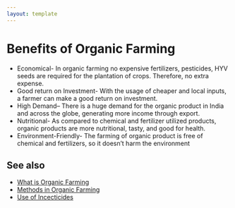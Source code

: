```yaml
---
layout: template
---
```


# Benefits of Organic Farming

- Economical- In organic farming no expensive fertilizers, pesticides, HYV seeds are required for the plantation of crops. Therefore, no extra expense.
- Good return on Investment- With the usage of cheaper and local inputs, a farmer can make a good return on investment.
- High Demand– There is a huge demand for the organic product in India and across the globe, generating more income through export.
- Nutritional- As compared to chemical and fertilizer utilized products, organic products are more nutritional, tasty, and good for health.
- Environment-Friendly- The farming of organic product is free of chemical and fertilizers, so it doesn’t harm the environment

## See also

-  [What is Organic Farming](intro.md)
-  [Methods in Organic Farming](methods.md)
-  [Use of Incecticides](incecticides.md)
